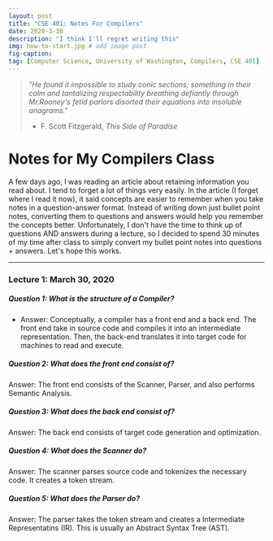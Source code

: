 ```yaml
---
layout: post
title: "CSE 401: Notes For Compilers"
date: 2020-3-30
description: "I think I'll regret writing this"
img: how-to-start.jpg # add image post
fig-caption:
tag: [Computer Science, University of Washington, Compilers, CSE 401]
---
```


> *"He found it impossible to study conic sections; something in their calm and tantalizing respectability breathing defiantly through Mr.Rooney's fetid parlors disorted their equations into insoluble anagrams."*
> - F. Scott Fitzgerald, *This Side of Paradise*

# Notes for My Compilers Class

A few days ago, I was reading an article about retaining information you read about. I tend to forget a lot of things very easily. In the article (I forget where I read it now), it said concepts are easier to remember when you take notes in a question-answer format. Instead of writing down just bullet point notes, converting them to questions and answers would help you remember the concepts better. Unfortunately, I don't have the time to think up of questions AND answers during a lecture, so I decided to spend 30 minutes of my time after class to simply convert my bullet point notes into questions + answers. Let's hope this works.

--- 

### Lecture 1: March 30, 2020

##### Question 1: What is the structure of a Compiler? 
- Answer: Conceptually, a compiler has a front end and a back end. The front end take in source code and compiles it into an intermediate representation. Then, the back-end translates it into target code for machines to read and execute.

##### Question 2: What does the front end consist of? 

Answer: The front end consists of the Scanner, Parser, and also performs Semantic Analysis. 

##### Question 3: What does the back end consist of? 

Answer: The back end consists of target code generation and optimization.

##### Question 4: What does the Scanner do?

Answer: The scanner parses source code and tokenizes the necessary code. It creates a token stream. 

##### Question 5: What does the Parser do? 

Answer: The parser takes the token stream and creates a Intermediate Representatins (IR). This is usually an Abstract Syntax Tree (AST).

